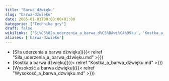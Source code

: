 ```yaml
---
title: "Barwa dźwięku"
slug: "barwa-dźwięku"
date: 2005-01-01T00:00:00+01:00
kategorie: ['Technika gry']
draft: false
wikilinks: ['Si%C5%82a_uderzenia_a_barwa_d%C5%BAwi%C4%99ku', 'Kostka_a_barwa_d%C5%BAwi%C4%99ku', 'Wysoko%C5%9B%C4%87_a_barwa_d%C5%BAwi%C4%99ku']
aliases: ['barwa-dzwieku']
---
```

  - [Siła uderzenia a barwa
    dźwięku]({{< relref "Siła_uderzenia_a_barwa_dźwięku.md" >}})
  - [Kostka a barwa dźwięku]({{< relref "Kostka_a_barwa_dźwięku.md" >}})
  - [Wysokość a barwa dźwięku]({{< relref "Wysokość_a_barwa_dźwięku.md" >}})

